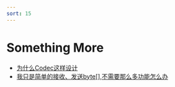 ```yaml
---
sort: 15
---
```


# Something More
- [为什么Codec这样设计](./codec_explain/README.md)
- [我只是简单的接收、发送byte[],不需要那么多功能怎么办](./httpclient/README.md)
